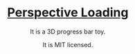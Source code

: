<h1 align="center"><a href="https://jynxio.github.io/perspective-loading/">Perspective Loading</a></h1>
<p align="center">It is a 3D progress bar toy.</p>
<p align="center">It is MIT licensed.</p>
